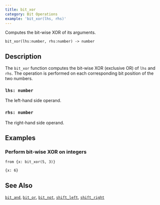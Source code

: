 ```yaml
---
title: bit_xor
category: Bit Operations
example: 'bit_xor(lhs, rhs)'
---
```


Computes the bit-wise XOR of its arguments.

```tql
bit_xor(lhs:number, rhs:number) -> number
```

## Description

The `bit_xor` function computes the bit-wise XOR (exclusive OR) of `lhs` and
`rhs`. The operation is performed on each corresponding bit position of the two
numbers.

### `lhs: number`

The left-hand side operand.

### `rhs: number`

The right-hand side operand.

## Examples

### Perform bit-wise XOR on integers

```tql
from {x: bit_xor(5, 3)}
```

```tql
{x: 6}
```

## See Also

[`bit_and`](/reference/functions/bit_and),
[`bit_or`](/reference/functions/bit_or),
[`bit_not`](/reference/functions/bit_not),
[`shift_left`](/reference/functions/shift_left),
[`shift_right`](/reference/functions/shift_right)
